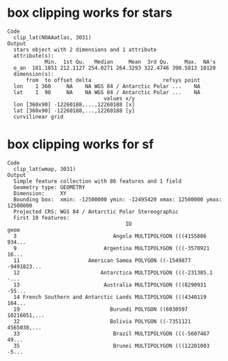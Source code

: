 # box clipping works for stars

    Code
      clip_lat(NOAAatlas, 3031)
    Output
      stars object with 2 dimensions and 1 attribute
      attribute(s):
                Min.  1st Qu.   Median     Mean  3rd Qu.     Max.  NA's
      o_an  181.1851 212.1127 254.0271 264.3293 322.4746 390.5813 10120
      dimension(s):
          from  to offset delta                       refsys point
      lon    1 360     NA    NA WGS 84 / Antarctic Polar ...    NA
      lat    1  90     NA    NA WGS 84 / Antarctic Polar ...    NA
                                   values x/y
      lon [360x90] -12260188,...,12260188 [x]
      lat [360x90] -12260188,...,12260188 [y]
      curvilinear grid

# box clipping works for sf

    Code
      clip_lat(wmap, 3031)
    Output
      Simple feature collection with 86 features and 1 field
      Geometry type: GEOMETRY
      Dimension:     XY
      Bounding box:  xmin: -12500000 ymin: -12495420 xmax: 12500000 ymax: 12500000
      Projected CRS: WGS 84 / Antarctic Polar Stereographic
      First 10 features:
                                          ID                           geom
      3                               Angola MULTIPOLYGON (((4155886 934...
      9                            Argentina MULTIPOLYGON (((-3570921 16...
      11                      American Samoa POLYGON ((-1549877 -9491823...
      12                          Antarctica MULTIPOLYGON (((-231385.1 -...
      13                           Australia MULTIPOLYGON (((8290931 -55...
      14 French Southern and Antarctic Lands MULTIPOLYGON (((4340119 164...
      19                             Burundi POLYGON ((6030597 10216051,...
      32                             Bolivia POLYGON ((-7351121 4565038,...
      33                              Brazil MULTIPOLYGON (((-5607467 49...
      35                              Brunei MULTIPOLYGON (((12201003 -5...

